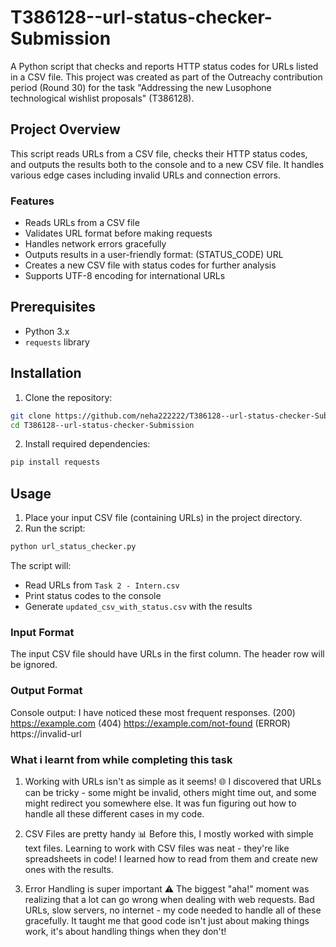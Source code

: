 # T386128--url-status-checker-Submission

A Python script that checks and reports HTTP status codes for URLs listed in a CSV file. This project was created as part of the Outreachy contribution period (Round 30) for the task "Addressing the new Lusophone technological wishlist proposals" (T386128).

## Project Overview

This script reads URLs from a CSV file, checks their HTTP status codes, and outputs the results both to the console and to a new CSV file. It handles various edge cases including invalid URLs and connection errors.

### Features

- Reads URLs from a CSV file
- Validates URL format before making requests
- Handles network errors gracefully
- Outputs results in a user-friendly format: (STATUS_CODE) URL
- Creates a new CSV file with status codes for further analysis
- Supports UTF-8 encoding for international URLs

## Prerequisites

- Python 3.x
- `requests` library

## Installation

1. Clone the repository:
```bash
git clone https://github.com/neha222222/T386128--url-status-checker-Submission.git
cd T386128--url-status-checker-Submission
```

2. Install required dependencies:
```bash
pip install requests
```

## Usage

1. Place your input CSV file (containing URLs) in the project directory.
2. Run the script:
```bash
python url_status_checker.py
```

The script will:
- Read URLs from `Task 2 - Intern.csv`
- Print status codes to the console
- Generate `updated_csv_with_status.csv` with the results

### Input Format
The input CSV file should have URLs in the first column. The header row will be ignored.

### Output Format
Console output:
I have noticed these most frequent responses.
(200) https://example.com
(404) https://example.com/not-found
(ERROR) https://invalid-url

### What i learnt from while completing this task 
1. Working with URLs isn't as simple as it seems! 🌐
I discovered that URLs can be tricky - some might be invalid, others might time out, and some might redirect you somewhere else. It was fun figuring out how to handle all these different cases in my code.

2. CSV Files are pretty handy 📊
Before this, I mostly worked with simple text files. Learning to work with CSV files was neat - they're like spreadsheets in code! I learned how to read from them and create new ones with the results.

3. Error Handling is super important ⚠️
The biggest "aha!" moment was realizing that a lot can go wrong when dealing with web requests. Bad URLs, slow servers, no internet - my code needed to handle all of these gracefully. It taught me that good code isn't just about making things work, it's about handling things when they don't!
